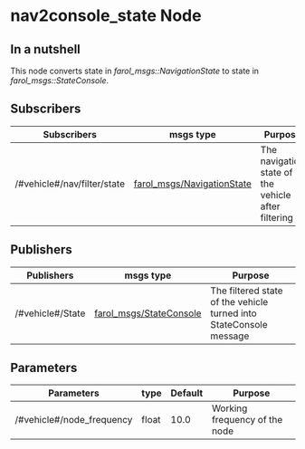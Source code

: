 # nav2console_state Node

## In a nutshell
This node converts state in *farol_msgs::NavigationState* to state in *farol_msgs::StateConsole*.

<!-- ## Diagram
![AuvState2mState Diagram](img/auvstate2mstate.png) -->

## Subscribers
| Subscribers                          | msgs type                                                                                                                                        | Purpose                                             |
| -----------                          | --------------                                                                       | ---------                                                                         |
| /#vehicle#/nav/filter/state          | [farol\_msgs/NavigationState](...) | The navigation state of the vehicle after filtering |                                |

## Publishers
| Publishers       | msgs type                                                                         | Purpose                                                      |
| -----------      | --------------                                                                    | ---------                                                    |
| /#vehicle#/State | [farol\_msgs/StateConsole](...) | The filtered state of the vehicle turned into StateConsole message |

## Parameters
| Parameters                 | type   | Default     | Purpose                       |
| -----------                | ----   | ----------  | ---------                     |
| /#vehicle#/node\_frequency | float  | 10.0        | Working frequency of the node |

